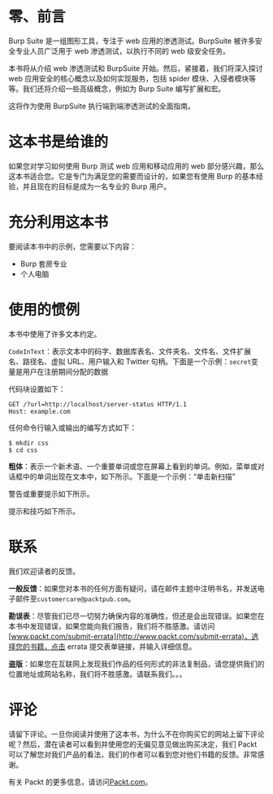 # 零、前言

Burp Suite 是一组图形工具，专注于 web 应用的渗透测试。BurpSuite 被许多安全专业人员广泛用于 web 渗透测试，以执行不同的 web 级安全任务。

本书将从介绍 web 渗透测试和 BurpSuite 开始。然后，紧接着，我们将深入探讨 web 应用安全的核心概念以及如何实现服务，包括 spider 模块、入侵者模块等等。我们还将介绍一些高级概念，例如为 Burp Suite 编写扩展和宏。

这将作为使用 BurpSuite 执行端到端渗透测试的全面指南。

# 这本书是给谁的

如果您对学习如何使用 Burp 测试 web 应用和移动应用的 web 部分感兴趣，那么这本书适合您。它是专门为满足您的需要而设计的，如果您有使用 Burp 的基本经验，并且现在的目标是成为一名专业的 Burp 用户。

# 充分利用这本书

要阅读本书中的示例，您需要以下内容：

*   Burp 套房专业
*   个人电脑

# 使用的惯例

本书中使用了许多文本约定。

`CodeInText`：表示文本中的码字、数据库表名、文件夹名、文件名、文件扩展名、路径名、虚拟 URL、用户输入和 Twitter 句柄。下面是一个示例：`secret`变量是用户在注册期间分配的数据

代码块设置如下：

```
GET /?url=http://localhost/server-status HTTP/1.1 
Host: example.com 
```

任何命令行输入或输出的编写方式如下：

```
$ mkdir css
$ cd css
```

**粗体**：表示一个新术语、一个重要单词或您在屏幕上看到的单词。例如，菜单或对话框中的单词出现在文本中，如下所示。下面是一个示例：“单击新扫描”

警告或重要提示如下所示。

提示和技巧如下所示。

# 联系

我们欢迎读者的反馈。

**一般反馈**：如果您对本书的任何方面有疑问，请在邮件主题中注明书名，并发送电子邮件至`customercare@packtpub.com`。

**勘误表**：尽管我们已尽一切努力确保内容的准确性，但还是会出现错误。如果您在本书中发现错误，如果您能向我们报告，我们将不胜感激。请访问[www.packt.com/submit-errata](http://www.packt.com/submit-errata)，选择您的书籍，点击 errata 提交表单链接，并输入详细信息。

**盗版**：如果您在互联网上发现我们作品的任何形式的非法复制品，请您提供我们的位置地址或网站名称，我们将不胜感激。请联系我们。。。

# 评论

请留下评论。一旦你阅读并使用了这本书，为什么不在你购买它的网站上留下评论呢？然后，潜在读者可以看到并使用您的无偏见意见做出购买决定，我们 Packt 可以了解您对我们产品的看法，我们的作者可以看到您对他们书籍的反馈。非常感谢。

有关 Packt 的更多信息，请访问[Packt.com](http://www.packt.com/)。